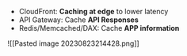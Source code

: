 
* CloudFront: **Caching at edge** to lower latency
* API Gateway: Cache **API Responses**
* Redis/Memcached/DAX: Cache **APP information**

![[Pasted image 20230823214428.png]]
